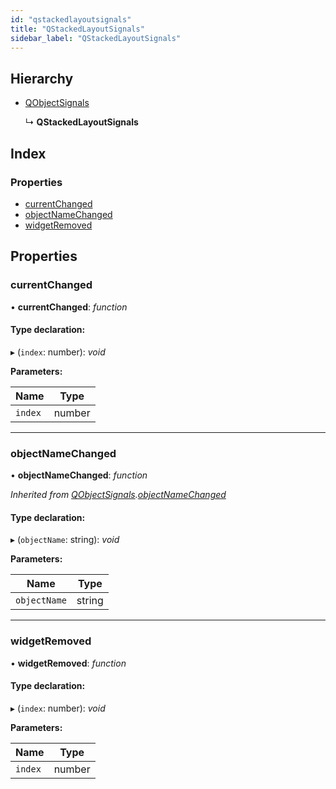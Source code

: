 ```yaml
---
id: "qstackedlayoutsignals"
title: "QStackedLayoutSignals"
sidebar_label: "QStackedLayoutSignals"
---
```


## Hierarchy

* [QObjectSignals](qobjectsignals.md)

  ↳ **QStackedLayoutSignals**

## Index

### Properties

* [currentChanged](qstackedlayoutsignals.md#currentchanged)
* [objectNameChanged](qstackedlayoutsignals.md#objectnamechanged)
* [widgetRemoved](qstackedlayoutsignals.md#widgetremoved)

## Properties

###  currentChanged

• **currentChanged**: *function*

#### Type declaration:

▸ (`index`: number): *void*

**Parameters:**

Name | Type |
------ | ------ |
`index` | number |

___

###  objectNameChanged

• **objectNameChanged**: *function*

*Inherited from [QObjectSignals](qobjectsignals.md).[objectNameChanged](qobjectsignals.md#objectnamechanged)*

#### Type declaration:

▸ (`objectName`: string): *void*

**Parameters:**

Name | Type |
------ | ------ |
`objectName` | string |

___

###  widgetRemoved

• **widgetRemoved**: *function*

#### Type declaration:

▸ (`index`: number): *void*

**Parameters:**

Name | Type |
------ | ------ |
`index` | number |
